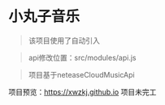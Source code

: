 # 小丸子音乐

>该项目使用了自动引入

>api修改位置：src/modules/api.js

>项目基于neteaseCloudMusicApi

项目预览：https://xwzkj.github.io
项目未完工